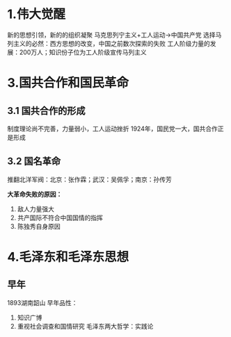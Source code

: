 # 1.伟大觉醒
新的思想引领，新的的组织凝聚
马克思列宁主义+工人运动$\rightarrow$中国共产党
选择马列主义的必然：西方思想的改变，中国之前数次探索的失败
工人阶级力量的发展：200万人；知识份子位为工人阶级宣传马列主义

# 3.国共合作和国民革命
## 3.1 国共合作的形成
制度理论尚不完善，力量弱小，工人运动挫折
1924年，国民党一大，国共合作正是形成
## 3.2 国名革命
推翻北洋军阀：北京：张作霖；武汉：吴佩孚；南京：孙传芳

**大革命失败的原因：**
1. 敌人力量强大
2. 共产国际不符合中国国情的指挥
3. 陈独秀自身原因
# 4.毛泽东和毛泽东思想
## 早年
1893湖南韶山
早年品性：
1. 知识广博
2. 重视社会调查和国情研究
毛泽东两大哲学：实践论
